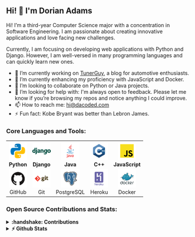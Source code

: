 ## Hi! 👋 I'm Dorian Adams
Hi! I’m a third-year Computer Science major with a concentration in Software Engineering. I am passionate about creating innovative applications and love facing new challenges. 

Currently, I am focusing on developing web applications with Python and Django. However, I am well-versed in many programming languages and can quickly learn new ones.

- 🔭 I’m currently working on [TunerGuy](https://github.com/dorian-adams/TunerGuy), a blog for automotive enthusiasts. 
- 🌱 I’m currently enhancing my proficiency with JavaScript and Docker.
- 👯 I’m looking to collaborate on Python or Java projects.
- 🤔 I’m looking for help with: I'm always open to feedback. Please let me know if you’re browsing my repos and notice anything I could improve. 
- 📫 How to reach me: hi@dacoded.com
- ⚡ Fun fact: Kobe Bryant was better than Lebron James.

### Core Languages and Tools:
<table>
  <tr>
    <td align="center">
      <img height="50" src="/assets/languages/python.svg" alt="python">
      <br /><b>Python</b>
    </td>
    <td align="center">
      <img height="50" src="/assets/frameworks/django.svg" alt="django">
      <br /><b>Django</b>
    </td>
    <td align="center">
      <img height="50" src="/assets/languages/java.svg" alt="java">
      <br /><b>Java</b>
    </td>
    <td align="center">
      <img height="50" src="/assets/languages/c++.svg" alt="c++">
      <br /><b>C++</b>
    </td>
    <td align="center">
      <img height="50" src="/assets/languages/javascript.svg" alt="javascript">
      <br /><b>JavaScript</b>
    </td>
  </tr>
  <tr>
    <td align="center">
      <img height="50" src="/assets/tools/github.svg" alt="github">
      <br />GitHub
    </td>
    <td align="center">
      <img height="50" src="/assets/tools/git.svg" alt="git">
      <br />Git
    </td>
    <td align="center">
      <img height="50" src="/assets/databases/postgresql.svg" alt="postgresql">
      <br />PostgreSQL
    </td>
    <td align="center">
      <img height="50" src="/assets/tools/heroku.svg" alt="heroku">
      <br />Heroku
    </td>
    <td align="center">
      <img height="50" src="/assets/tools/docker.svg" alt="docker">
      <br />Docker
    </td>
  </tr>
</table>

### Open Source Contributions and Stats:
<details>	
  <summary><b>:handshake: Contributions</b></summary>
  <br />
  <li>
    <a href="https://github.com/NDCLab/instruments">NDCLab - Instruments</a> - Identified and corrected issues with bash and batch scripts that prevented proper setup of the Docker container. Implemented corrections and updated the associated README.
  </li>
  <li>
    <a href="https://github.com/dotzenith/lovesay">Lovesay</a> - Refactored code to allow cli arguments that span more than five lines while maintaining proper alignment on output (Python).
  </li>
</details>

<details>	
  <summary><b>⚡ Github Stats</b></summary>
  <br />
  <img height="180em" src="https://github-readme-stats.vercel.app/api?username=dorian-adams&show_icons=true&hide_border=true&count_private=true&include_all_commits=true&hide=stars" />
  <img height="180em" src="https://github-readme-stats.vercel.app/api/top-langs/?username=dorian-adams&show_icons=true&hide_border=true&layout=compact"/>
</details>

<!--
**dorian-adams/dorian-adams** is a ✨ _special_ ✨ repository because its `README.md` (this file) appears on your GitHub profile.

Here are some ideas to get you started:


-->

